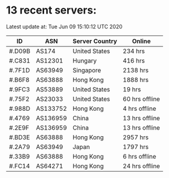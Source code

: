 # 13 recent servers:

Latest update at: Tue Jun 09 15:10:12 UTC 2020

| ID | ASN | Server Country | Online |
| -- | --- | -------------- | ------ |
| #.D09B | AS174 | United States | 234 hrs |
| #.C831 | AS12301 | Hungary | 416 hrs |
| #.7F1D | AS63949 | Singapore | 2138 hrs |
| #.B6F8 | AS63888 | Hong Kong | 1888 hrs |
| #.9FC3 | AS53889 | United States | 19 hrs |
| #.75F2 | AS23033 | United States | 60 hrs offline |
| #.988D | AS133752 | Hong Kong | 4 hrs offline |
| #.4769 | AS136959 | China | 13 hrs offline |
| #.2E9F | AS136959 | China | 13 hrs offline |
| #.BD3E | AS63888 | Hong Kong | 2957 hrs |
| #.2A79 | AS63949 | Japan | 1797 hrs |
| #.33B9 | AS63888 | Hong Kong | 6 hrs offline |
| #.FC14 | AS64271 | Hong Kong | 24 hrs offline |

